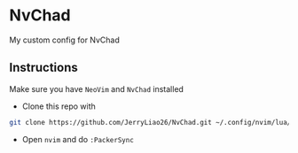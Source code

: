 # NvChad
My custom config for NvChad

## Instructions
Make sure you have `NeoVim` and `NvChad` installed

- Clone this repo with
```bash
git clone https://github.com/JerryLiao26/NvChad.git ~/.config/nvim/lua/custom --depth 1
```

- Open `nvim` and do `:PackerSync`
